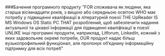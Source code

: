 ###Бачення програмного продукту
"FOR споживача як людини, яка старша вісімнадцяти років, з вищою або середньою освітою WHO має потребу у підвищенні кваліфікації в літературній поезії THE UpReader IS MS Windows OS Static PC THAT розроблений, щоб забезпечити надання актуальної та цікавої інформації для підвищенні кваліфікації в поезії UNLIKE інші програмні продукти, наприклад, Litforum, LinkedIn, кожний з яких задовольняє окремі потреби, OUR продукт надає більш вузькопрофильний функціонал, але пропонує об’єднану інформаційну підтримку для всіх потреб"
